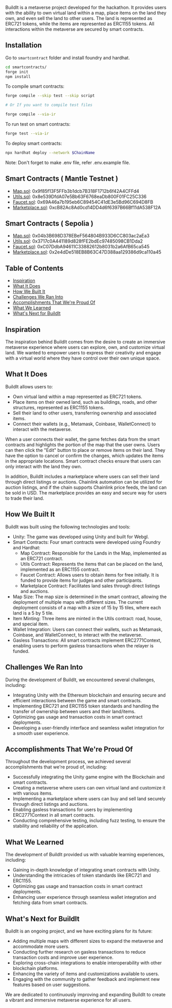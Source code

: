 BuildIt is a metaverse project developed for the hackathon. It provides users with the ability to own virtual land within a map, place items on the land they own, and even sell the land to other users. The land is represented as ERC721 tokens, while the items are represented as ERC1155 tokens. All interactions within the metaverse are secured by smart contracts.

## Installation

Go to `smartcontract` folder and install foundry and hardhat.

```bash
cd smartcontracts/
forge init
npm install
```

To compile smart contracts:

```bash
forge compile --skip test --skip script

# Or If you want to compile test files

forge compile --via-ir
```

To run test on smart contracts:

```bash
forge test --via-ir
```

To deploy smart contracts:

```bash
npx hardhat deploy --network $ChainName
```

Note: Don't forget to make .env file, refer .env.example file.

## Smart Contracts ( Mantle Testnet )

- [Map.sol](https://github.com/Ahmed-Aghadi/BuildIt/blob/main/smart_contracts/src/Map.sol): 0x9f85f13F5FFb3b1dcb7B318F1712b6f42A4CFFd4
- [Utils.sol](https://github.com/Ahmed-Aghadi/BuildIt/blob/main/smart_contracts/src/Utils.sol): 0x8e539DfdA07e5Bb63F6768eaDb800F01FC25C336
- [Faucet.sol](https://github.com/Ahmed-Aghadi/BuildIt/blob/main/smart_contracts/src/Faucet.sol): 0x69A46a7b195eb6C89454C41dE3e5Bd96C694D8FB
- [Marketplace.sol](https://github.com/Ahmed-Aghadi/BuildIt/blob/main/smart_contracts/src/Marketplace.sol): 0xcB82Ac8Ad0cd14DD4d6f6397B66Bf11dA538F12A

## Smart Contracts ( Sepolia )

- [Map.sol](https://github.com/Ahmed-Aghadi/BuildIt/blob/main/smart_contracts/src/Map.sol): 0x04b3B698D378EBeF564804B933D6CC803ac2aEa3
- [Utils.sol](https://github.com/Ahmed-Aghadi/BuildIt/blob/main/smart_contracts/src/Utils.sol): 0x3717c0A441189d828fFE2bdEc97485098CB1Dda2
- [Faucet.sol](https://github.com/Ahmed-Aghadi/BuildIt/blob/main/smart_contracts/src/Faucet.sol): 0xC07DdbA94611C33882612b8031b2a6AfB65ca545
- [Marketplace.sol](https://github.com/Ahmed-Aghadi/BuildIt/blob/main/smart_contracts/src/Marketplace.sol): 0x2e4dDe518EB8B63C47D388aa129386d9ca110a45

## Table of Contents

- [Inspiration](#inspiration)
- [What It Does](#what-it-does)
- [How We Built It](#how-we-built-it)
- [Challenges We Ran Into](#challenges-we-ran-into)
- [Accomplishments That We're Proud Of](#accomplishments-that-were-proud-of)
- [What We Learned](#what-we-learned)
- [What's Next for BuildIt](#whats-next-for-buildit)

## Inspiration

The inspiration behind BuildIt comes from the desire to create an immersive metaverse experience where users can explore, own, and customize virtual land. We wanted to empower users to express their creativity and engage with a virtual world where they have control over their own unique space.

## What It Does

BuildIt allows users to:

- Own virtual land within a map represented as ERC721 tokens.
- Place items on their owned land, such as buildings, roads, and other structures, represented as ERC1155 tokens.
- Sell their land to other users, transferring ownership and associated items.
- Connect their wallets (e.g., Metamask, Coinbase, WalletConnect) to interact with the metaverse.

When a user connects their wallet, the game fetches data from the smart contracts and highlights the portion of the map that the user owns. Users can then click the "Edit" button to place or remove items on their land. They have the option to cancel or confirm the changes, which updates the items in the appropriate locations. Smart contract checks ensure that users can only interact with the land they own.

In addition, BuildIt includes a marketplace where users can sell their land through direct listings or auctions. Chainlink automation can be utilized for auction listings, and if the chain supports Chainlink price feeds, the land can be sold in USD. The marketplace provides an easy and secure way for users to trade their land.

## How We Built It

BuildIt was built using the following technologies and tools:

- Unity: The game was developed using Unity and built for Webgl.
- Smart Contracts: Four smart contracts were developed using Foundry and Hardhat:
  - Map Contract: Responsible for the Lands in the Map, implemented as an ERC721 contract.
  - Utils Contract: Represents the items that can be placed on the land, implemented as an ERC1155 contract.
  - Faucet Contract: Allows users to obtain items for free initially. It is funded to provide items for judges and other participants.
  - Marketplace Contract: Facilitates land sales through direct listings and auctions.
- Map Size: The map size is determined in the smart contract, allowing the deployment of multiple maps with different sizes. The current deployment consists of a map with a size of 15 by 15 tiles, where each land is a 5 by 5 tile.
- Item Minting: Three items are minted in the Utils contract: road, house, and special item.
- Wallet Integration: Users can connect their wallets, such as Metamask, Coinbase, and WalletConnect, to interact with the metaverse.
- Gasless Transactions: All smart contracts implement ERC2771Context, enabling users to perform gasless transactions when the relayer is funded.

## Challenges We Ran Into

During the development of BuildIt, we encountered several challenges, including:

- Integrating Unity with the Ethereum blockchain and ensuring secure and efficient interactions between the game and smart contracts.
- Implementing ERC721 and ERC1155 token standards and handling the transfer of ownership between users and their land/items.
- Optimizing gas usage and transaction costs in smart contract deployments.
- Developing a user-friendly interface and seamless wallet integration for a smooth user experience.

## Accomplishments That We're Proud Of

Throughout the development process, we achieved several accomplishments that we're proud of, including:

- Successfully integrating the Unity game engine with the Blockchain and smart contracts.
- Creating a metaverse where users can own virtual land and customize it with various items.
- Implementing a marketplace where users can buy and sell land securely through direct listings and auctions.
- Enabling gasless transactions for users by implementing ERC2771Context in all smart contracts.
- Conducting comprehensive testing, including fuzz testing, to ensure the stability and reliability of the application.

## What We Learned

The development of BuildIt provided us with valuable learning experiences, including:

- Gaining in-depth knowledge of integrating smart contracts with Unity.
- Understanding the intricacies of token standards like ERC721 and ERC1155.
- Optimizing gas usage and transaction costs in smart contract deployments.
- Enhancing user experience through seamless wallet integration and fetching data from smart contracts.

## What's Next for BuildIt

BuildIt is an ongoing project, and we have exciting plans for its future:

- Adding multiple maps with different sizes to expand the metaverse and accommodate more users.
- Conducting further research on gasless transactions to reduce transaction costs and improve user experience.
- Exploring cross-chain integrations to enable interoperability with other blockchain platforms.
- Enhancing the variety of items and customizations available to users.
- Engaging with the community to gather feedback and implement new features based on user suggestions.

We are dedicated to continuously improving and expanding BuildIt to create a vibrant and immersive metaverse experience for all users.
